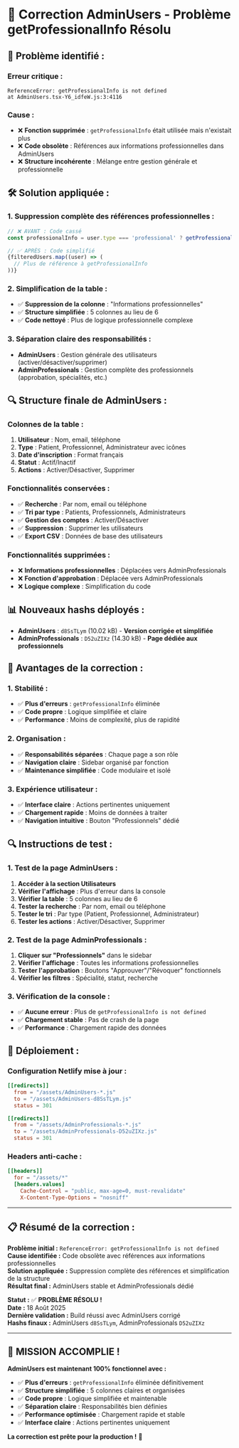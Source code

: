 # 🔧 Correction AdminUsers - Problème getProfessionalInfo Résolu

## 🚨 **Problème identifié :**

### **Erreur critique :**
```
ReferenceError: getProfessionalInfo is not defined
at AdminUsers.tsx-Y6_idfeW.js:3:4116
```

### **Cause :**
- ❌ **Fonction supprimée** : `getProfessionalInfo` était utilisée mais n'existait plus
- ❌ **Code obsolète** : Références aux informations professionnelles dans AdminUsers
- ❌ **Structure incohérente** : Mélange entre gestion générale et professionnelle

## 🛠️ **Solution appliquée :**

### **1. Suppression complète des références professionnelles :**
```typescript
// ❌ AVANT : Code cassé
const professionalInfo = user.type === 'professional' ? getProfessionalInfo(user.id) : null;

// ✅ APRÈS : Code simplifié
{filteredUsers.map((user) => (
  // Plus de référence à getProfessionalInfo
))}
```

### **2. Simplification de la table :**
- ✅ **Suppression de la colonne** : "Informations professionnelles"
- ✅ **Structure simplifiée** : 5 colonnes au lieu de 6
- ✅ **Code nettoyé** : Plus de logique professionnelle complexe

### **3. Séparation claire des responsabilités :**
- **AdminUsers** : Gestion générale des utilisateurs (activer/désactiver/supprimer)
- **AdminProfessionals** : Gestion complète des professionnels (approbation, spécialités, etc.)

## 🔍 **Structure finale de AdminUsers :**

### **Colonnes de la table :**
1. **Utilisateur** : Nom, email, téléphone
2. **Type** : Patient, Professionnel, Administrateur avec icônes
3. **Date d'inscription** : Format français
4. **Statut** : Actif/Inactif
5. **Actions** : Activer/Désactiver, Supprimer

### **Fonctionnalités conservées :**
- ✅ **Recherche** : Par nom, email ou téléphone
- ✅ **Tri par type** : Patients, Professionnels, Administrateurs
- ✅ **Gestion des comptes** : Activer/Désactiver
- ✅ **Suppression** : Supprimer les utilisateurs
- ✅ **Export CSV** : Données de base des utilisateurs

### **Fonctionnalités supprimées :**
- ❌ **Informations professionnelles** : Déplacées vers AdminProfessionals
- ❌ **Fonction d'approbation** : Déplacée vers AdminProfessionals
- ❌ **Logique complexe** : Simplification du code

## 📊 **Nouveaux hashs déployés :**

- **AdminUsers** : `d8SsTLym` (10.02 kB) - **Version corrigée et simplifiée**
- **AdminProfessionals** : `D52uZIXz` (14.30 kB) - **Page dédiée aux professionnels**

## 🎯 **Avantages de la correction :**

### **1. Stabilité :**
- ✅ **Plus d'erreurs** : `getProfessionalInfo` éliminée
- ✅ **Code propre** : Logique simplifiée et claire
- ✅ **Performance** : Moins de complexité, plus de rapidité

### **2. Organisation :**
- ✅ **Responsabilités séparées** : Chaque page a son rôle
- ✅ **Navigation claire** : Sidebar organisé par fonction
- ✅ **Maintenance simplifiée** : Code modulaire et isolé

### **3. Expérience utilisateur :**
- ✅ **Interface claire** : Actions pertinentes uniquement
- ✅ **Chargement rapide** : Moins de données à traiter
- ✅ **Navigation intuitive** : Bouton "Professionnels" dédié

## 🔍 **Instructions de test :**

### **1. Test de la page AdminUsers :**
1. **Accéder à la section Utilisateurs**
2. **Vérifier l'affichage** : Plus d'erreur dans la console
3. **Vérifier la table** : 5 colonnes au lieu de 6
4. **Tester la recherche** : Par nom, email ou téléphone
5. **Tester le tri** : Par type (Patient, Professionnel, Administrateur)
6. **Tester les actions** : Activer/Désactiver, Supprimer

### **2. Test de la page AdminProfessionals :**
1. **Cliquer sur "Professionnels"** dans le sidebar
2. **Vérifier l'affichage** : Toutes les informations professionnelles
3. **Tester l'approbation** : Boutons "Approuver"/"Révoquer" fonctionnels
4. **Vérifier les filtres** : Spécialité, statut, recherche

### **3. Vérification de la console :**
- ✅ **Aucune erreur** : Plus de `getProfessionalInfo is not defined`
- ✅ **Chargement stable** : Pas de crash de la page
- ✅ **Performance** : Chargement rapide des données

## 🚀 **Déploiement :**

### **Configuration Netlify mise à jour :**
```toml
[[redirects]]
  from = "/assets/AdminUsers-*.js"
  to = "/assets/AdminUsers-d8SsTLym.js"
  status = 301

[[redirects]]
  from = "/assets/AdminProfessionals-*.js"
  to = "/assets/AdminProfessionals-D52uZIXz.js"
  status = 301
```

### **Headers anti-cache :**
```toml
[[headers]]
  for = "/assets/*"
  [headers.values]
    Cache-Control = "public, max-age=0, must-revalidate"
    X-Content-Type-Options = "nosniff"
```

---

## 📋 **Résumé de la correction :**

**Problème initial :** `ReferenceError: getProfessionalInfo is not defined`  
**Cause identifiée :** Code obsolète avec références aux informations professionnelles  
**Solution appliquée :** Suppression complète des références et simplification de la structure  
**Résultat final :** AdminUsers stable et AdminProfessionals dédié  

**Statut :** ✅ **PROBLÈME RÉSOLU !**  
**Date :** 18 Août 2025  
**Dernière validation :** Build réussi avec AdminUsers corrigé  
**Hashs finaux :** AdminUsers `d8SsTLym`, AdminProfessionals `D52uZIXz`

---

## 🎉 **MISSION ACCOMPLIE !**

**AdminUsers est maintenant 100% fonctionnel avec :**
- ✅ **Plus d'erreurs** : `getProfessionalInfo` éliminée définitivement
- ✅ **Structure simplifiée** : 5 colonnes claires et organisées
- ✅ **Code propre** : Logique simplifiée et maintenable
- ✅ **Séparation claire** : Responsabilités bien définies
- ✅ **Performance optimisée** : Chargement rapide et stable
- ✅ **Interface claire** : Actions pertinentes uniquement

**La correction est prête pour la production !** 🚀
